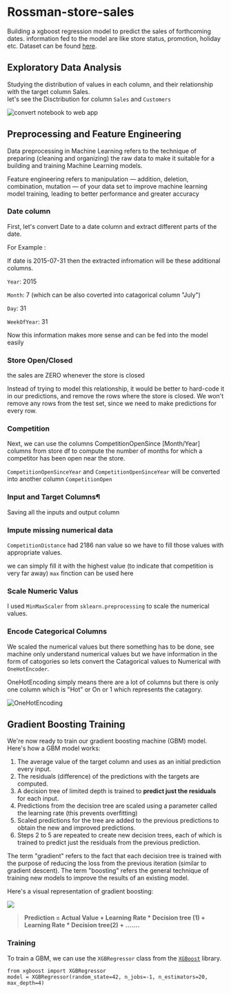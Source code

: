 # Rossman-store-sales
Building a xgboost regression model to predict the sales of forthcoming dates. information fed to the model are like store status, promotion, holiday etc. Dataset can be found [here](https://www.kaggle.com/c/rossmann-store-sales/data).

## Exploratory Data Analysis
Studying the distribution of values in each column, and their relationship with the target column Sales.</br>
let's see the Disctribution for column `Sales` and `Customers`

![convert notebook to web app](https://miro.medium.com/max/1400/1*ggtP4a5YaRx6l09KQaYOnw.png)

## Preprocessing and Feature Engineering
Data preprocessing in Machine Learning refers to the technique of preparing (cleaning and organizing) the raw data to make it suitable for a building and training Machine Learning models.

Feature engineering refers to manipulation — addition, deletion, combination, mutation — of your data set to improve machine learning model training, leading to better performance and greater accuracy
### Date column
First, let's convert Date to a date column and extract different parts of the date.

For Example :

If date is 2015-07-31 then the extracted infromation will be these additional columns.
    
   `Year`: 2015
   
   `Month`: 7 (which can be also coverted into catagorical column "July")
   
   `Day`: 31
   
   `WeekOfYear`: 31
   
Now this information makes more sense and can be fed into the model easily

### Store Open/Closed

the sales are ZERO whenever the store is closed

Instead of trying to model this relationship, it would be better to hard-code it in our predictions, and remove the rows where the store is closed. We won't remove any rows from the test set, since we need to make predictions for every row.

### Competition

Next, we can use the columns CompetitionOpenSince [Month/Year] columns from store df to compute the number of months for which a competitor has been open near the store.

`CompetitionOpenSinceYear` and `CompetitionOpenSinceYear` will be converted into another column `CompetitionOpen`

### Input and Target Columns¶

Saving all the inputs and output column

### Impute missing numerical data

`CompetitionDistance` had 2186 nan value so we have to fill those values with appropriate values.

we can simply fill it with the highest value (to indicate that competition is very far away) `max` finction can be used here

### Scale Numeric Valus

I used `MinMaxScaler` from `sklearn.preprocessing` to scale the numerical values.

### Encode Categorical Columns

We scaled the numerical values but there something has to be done, see machine only understand numerical values but we have information in the form of catogories so lets convert the Catagorical values to Numerical with `OneHotEncoder`. 

OneHotEncoding simply means there are a lot of columns but there is only one column which is "Hot" or On or 1 which represents the catagory.

![OneHotEncoding](https://miro.medium.com/max/1400/1*ggtP4a5YaRx6l09KQaYOnw.png)
 
## Gradient Boosting Training

We're now ready to train our gradient boosting machine (GBM) model. Here's how a GBM model works:

1. The average value of the target column and uses as an initial prediction every input.
2. The residuals (difference) of the predictions with the targets are computed.
3. A decision tree of limited depth is trained to **predict just the residuals** for each input.
4. Predictions from the decision tree are scaled using a parameter called the learning rate (this prevents overfitting)
5. Scaled predictions for the tree are added to the previous predictions to obtain the new and improved predictions.
6. Steps 2 to 5 are repeated to create new decision trees, each of which is trained to predict just the residuals from the previous prediction.

The term "gradient" refers to the fact that each decision tree is trained with the purpose of reducing the loss from the previous iteration (similar to gradient descent). The term "boosting" refers the general technique of training new models to improve the results of an existing model. 

Here's a visual representation of gradient boosting:

![](https://miro.medium.com/max/560/1*85QHtH-49U7ozPpmA5cAaw.png)

>**Prediction = Actual Value + Learning Rate * Decision tree (1) + Learning Rate * Decision tree(2) + .......**

### Training

To train a GBM, we can use the `XGBRegressor` class from the [`XGBoost`](https://xgboost.readthedocs.io/en/latest/) library.

    from xgboost import XGBRegressor
    model = XGBRegressor(random_state=42, n_jobs=-1, n_estimators=20, max_depth=4)


